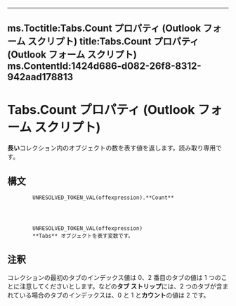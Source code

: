 

---
ms.Toctitle:Tabs.Count プロパティ (Outlook フォーム スクリプト)
title:Tabs.Count プロパティ (Outlook フォーム スクリプト)
ms.ContentId:1424d686-d082-26f8-8312-942aad178813
---
# Tabs.Count プロパティ (Outlook フォーム スクリプト)




**長い**コレクション内のオブジェクトの数を表す値を返します。読み取り専用です。

## 構文

            UNRESOLVED_TOKEN_VAL(offexpression).**Count**




            UNRESOLVED_TOKEN_VAL(offexpression)
            **Tabs** オブジェクトを表す変数です。



## 注釈
コレクションの最初のタブのインデックス値は 0、2 番目のタブの値は 1 つのことに注意してくださいとします。などの**タブ ストリップ**には、2 つのタブが含まれている場合のタブのインデックスは、0 と 1 と**カウント**の値は 2 です。




